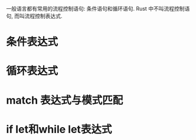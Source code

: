 
一般语言都有常用的流程控制语句: 条件语句和循环语句. Rust 中不叫流程控制语句, 而叫流程控制表达式.

# 条件表达式



# 循环表达式


# match 表达式与模式匹配



# if let和while let表达式

